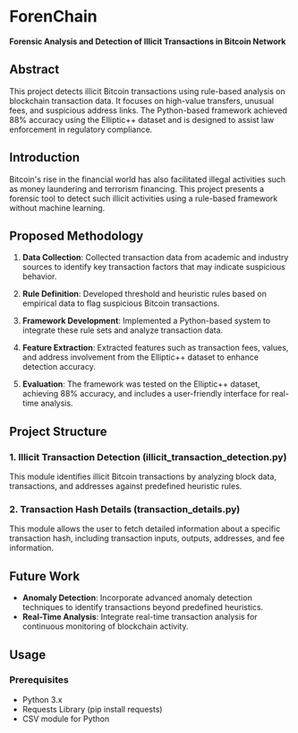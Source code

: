 # ForenChain

**Forensic Analysis and Detection of Illicit Transactions in Bitcoin Network**

## Abstract
This project detects illicit Bitcoin transactions using rule-based analysis on blockchain transaction data. It focuses on high-value transfers, unusual fees, and suspicious address links. The Python-based framework achieved 88% accuracy using the Elliptic++ dataset and is designed to assist law enforcement in regulatory compliance.

## Introduction
Bitcoin's rise in the financial world has also facilitated illegal activities such as money laundering and terrorism financing. This project presents a forensic tool to detect such illicit activities using a rule-based framework without machine learning.

## Proposed Methodology
1. **Data Collection**: 
   Collected transaction data from academic and industry sources to identify key transaction       factors that may indicate suspicious behavior.

2. **Rule Definition**: 
   Developed threshold and heuristic rules based on empirical data to flag suspicious Bitcoin      transactions.

3. **Framework Development**: 
   Implemented a Python-based system to integrate these rule sets and analyze transaction data.

4. **Feature Extraction**: 
   Extracted features such as transaction fees, values, and address involvement from the           Elliptic++ dataset to enhance detection accuracy.

5. **Evaluation**: 
   The framework was tested on the Elliptic++ dataset, achieving 88% accuracy, and includes a      user-friendly interface for real-time analysis.

## Project Structure
### 1. Illicit Transaction Detection (illicit_transaction_detection.py)
  This module identifies illicit Bitcoin transactions by analyzing block data, transactions, and addresses against predefined heuristic rules.

### 2. Transaction Hash Details (transaction_details.py)
  This module allows the user to fetch detailed information about a specific transaction hash, including transaction inputs, outputs, addresses, and fee information.

## Future Work
* **Anomaly Detection**: Incorporate advanced anomaly detection techniques to identify transactions beyond predefined heuristics.
* **Real-Time Analysis**: Integrate real-time transaction analysis for continuous monitoring of blockchain activity.

## Usage
### Prerequisites
* Python 3.x
* Requests Library (pip install requests)
* CSV module for Python
